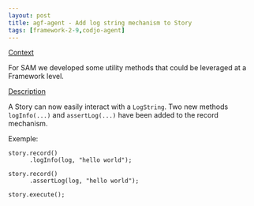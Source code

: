 ```yaml
---
layout: post
title: agf-agent - Add log string mechanism to Story
tags: [framework-2-9,codjo-agent]
---
```

<u>Context</u>

For SAM we developed some utility methods that could be leveraged at a Framework level.

<u>Description</u>

A Story can now easily interact with a ```LogString```. Two new methods ```logInfo(...)``` and ```assertLog(...)``` have been added to the record mechanism.

Exemple: 
```
story.record()
      .logInfo(log, "hello world");

story.record()
      .assertLog(log, "hello world");

story.execute();
```

